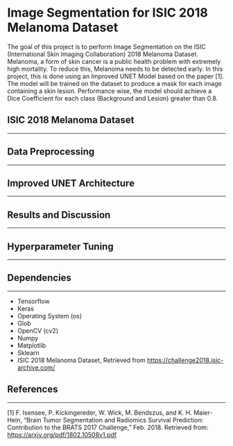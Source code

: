 # Image Segmentation for ISIC 2018 Melanoma Dataset
The goal of this project is to perform Image Segmentation on the ISIC (International Skin Imaging Collaboration) 2018 Melanoma Dataset. Melanoma, a form of skin cancer is a public health problem with extremely high mortality. To reduce this, Melanoma needs to be detected early. In this project, this is done using an Improved UNET Model based on the paper [1]. The model will be trained on the dataset to produce a mask for each image containing a skin lesion. Performance wise, the model should achieve a Dice Coefficient for each class (Background and Lesion) greater than 0.8. 

## ISIC 2018 Melanoma Dataset
***

## Data Preprocessing
***

## Improved UNET Architecture
***

## Results and Discussion
***

## Hyperparameter Tuning
***

## Dependencies
***
- Tensorflow
- Keras
- Operating System (os)
- Glob
- OpenCV (cv2)
- Numpy
- Matplotlib
- Sklearn
- ISIC 2018 Melanoma Dataset, Retrieved from https://challenge2018.isic-archive.com/

## References
***
[1] F. Isensee, P. Kickingereder, W. Wick, M. Bendszus, and K. H. Maier-Hein, “Brain Tumor Segmentation and Radiomics Survival Prediction: Contribution to the BRATS 2017 Challenge,” Feb. 2018. Retrieved from: https://arxiv.org/pdf/1802.10508v1.pdf